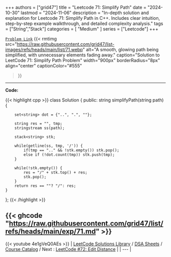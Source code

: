 
+++
authors = ["grid47"]
title = "Leetcode 71: Simplify Path"
date = "2024-10-30"
lastmod = "2024-11-06"
description = "In-depth solution and explanation for Leetcode 71: Simplify Path in C++. Includes clear intuition, step-by-step example walkthrough, and detailed complexity analysis."
tags = ["String","Stack"]
categories = [
    "Medium"
]
series = ["Leetcode"]
+++



[`Problem Link`](https://leetcode.com/problems/simplify-path/description/)
{{< rmtimg 
    src="https://raw.githubusercontent.com/grid47/list-images/refs/heads/main/list/71.webp" 
    alt="A smooth, glowing path being simplified, with unnecessary elements fading away."
    caption="Solution to LeetCode 71: Simplify Path Problem"
    width="900px"
    borderRadius="8px"
    align="center" 
    captionColor="#555"
>}}
---
**Code:**

{{< highlight cpp >}}
class Solution {
public:
    string simplifyPath(string path) {
        
        set<string> dot = {"..", ".", ""};
        
        string res = "", tmp;
        stringstream ss(path);
        
        stack<string> stk;
        
        while(getline(ss, tmp, '/')) {
            if(tmp == ".." && !stk.empty()) stk.pop();
            else if (!dot.count(tmp)) stk.push(tmp);
        }

        while(!stk.empty()) {
            res = "/" + stk.top() + res;
            stk.pop();
        }
        return res == ""? "/": res;
    }
};
{{< /highlight >}}

{{< ghcode "https://raw.githubusercontent.com/grid47/list/refs/heads/main/exp/71.md" >}}
---
{{< youtube 4e1gVeQ0AEs >}}
| [LeetCode Solutions Library](https://grid47.xyz/leetcode/) / [DSA Sheets](https://grid47.xyz/sheets/) / [Course Catalog](https://grid47.xyz/courses/) / Next : [LeetCode #72: Edit Distance](https://grid47.xyz/posts/leetcode-72-edit-distance-solution/) |
| --- |
